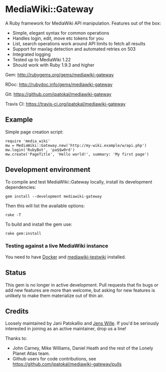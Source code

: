 # MediaWiki::Gateway

A Ruby framework for MediaWiki API manipulation.  Features out of the box:

* Simple, elegant syntax for common operations
* Handles login, edit, move etc tokens for you
* List, search operations work around API limits to fetch all results
* Support for maxlag detection and automated retries on 503
* Integrated logging
* Tested up to MediaWiki 1.22
* Should work with Ruby 1.9.3 and higher

Gem:  http://rubygems.org/gems/mediawiki-gateway

RDoc: http://rubydoc.info/gems/mediawiki-gateway

Git:  https://github.com/jpatokal/mediawiki-gateway

Travis CI: https://travis-ci.org/jpatokal/mediawiki-gateway

## Example

Simple page creation script:

    require 'media_wiki'
    mw = MediaWiki::Gateway.new('http://my-wiki.example/w/api.php')
    mw.login('RubyBot', 'pa$$w0rd')
    mw.create('PageTitle', 'Hello world!', summary: 'My first page')

## Development environment

To compile and test MediaWiki::Gateway locally, install its development dependencies:

    gem install --development mediawiki-gateway

Then this will list the available options:

    rake -T

To build and install the gem use:

    rake gem:install

### Testing against a live MediaWiki instance

You need to have [Docker](https://docker.com) and [mediawiki-testwiki](https://rubygems.org/gems/mediawiki-testwiki) installed.

## Status

This gem is no longer in active development.  Pull requests that fix bugs or add new features are more than welcome, but asking for new features is unlikely to make them materialize out of thin air.

## Credits

Loosely maintained by Jani Patokallio and [Jens Wille](https://github.com/blackwinter).  If you'd be seriously interested in joining as an active maintainer, drop us a line!

Thanks to:
* John Carney, Mike Williams, Daniel Heath and the rest of the Lonely Planet Atlas team.
* Github users for code contributions, see https://github.com/jpatokal/mediawiki-gateway/pulls
